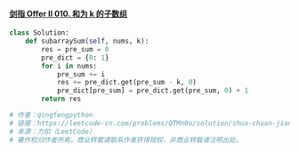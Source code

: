 #### [剑指 Offer II 010. 和为 k 的子数组](https://leetcode-cn.com/problems/QTMn0o/)

```python
class Solution:
    def subarraySum(self, nums, k):
        res = pre_sum = 0
        pre_dict = {0: 1}
        for i in nums:
            pre_sum += i
            res += pre_dict.get(pre_sum - k, 0)
            pre_dict[pre_sum] = pre_dict.get(pre_sum, 0) + 1
        return res

# 作者：qingfengpython
# 链接：https://leetcode-cn.com/problems/QTMn0o/solution/shua-chuan-jian-zhi-offer-day07-shu-zu-i-jdnu/
# 来源：力扣（LeetCode）
# 著作权归作者所有。商业转载请联系作者获得授权，非商业转载请注明出处。
```

